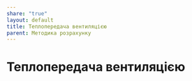 ```yaml
---
share: "true"
layout: default
title: Теплопередача вентиляцією
parent: Методика розрахунку
---
```



# Теплопередача вентиляцією